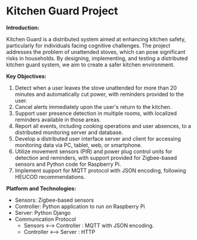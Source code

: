# Kitchen Guard Project

**Introduction:**

Kitchen Guard is a distributed system aimed at enhancing kitchen safety, particularly for individuals facing cognitive challenges. The project addresses the problem of unattended stoves, which can pose significant risks in households. By designing, implementing, and testing a distributed kitchen guard system, we aim to create a safer kitchen environment.

**Key Objectives:**

1. Detect when a user leaves the stove unattended for more than 20 minutes and automatically cut power, with reminders provided to the user.
2. Cancel alerts immediately upon the user's return to the kitchen.
3. Support user presence detection in multiple rooms, with localized reminders available in those areas.
4. Report all events, including cooking operations and user absences, to a distributed monitoring server and database.
5. Develop a distributed user interface server and client for accessing monitoring data via PC, tablet, web, or smartphone.
6. Utilize movement sensors (PIR) and power plug control units for detection and reminders, with support provided for Zigbee-based sensors and Python code for Raspberry Pi.
7. Implement support for MQTT protocol with JSON encoding, following HEUCOD recommendations.

**Platform and Technologies:**

- Sensors: Zigbee-based sensors
- Controller: Python application to run on Raspberry Pi
- Server: Python Django
- Communication Protocol
  - Sensors <--> Controller : MQTT with JSON encoding.
  - Controller <--> Server : HTTP

